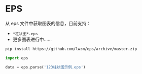 # EPS

从 eps 文件中获取图表的信息，目前支持：

* `*柱状图*.eps`
* 更多图表进行中……


```sh
pip install https://github.com/lwzm/eps/archive/master.zip
```

```python
import eps

data = eps.parse('123柱状图示例.eps')
```
